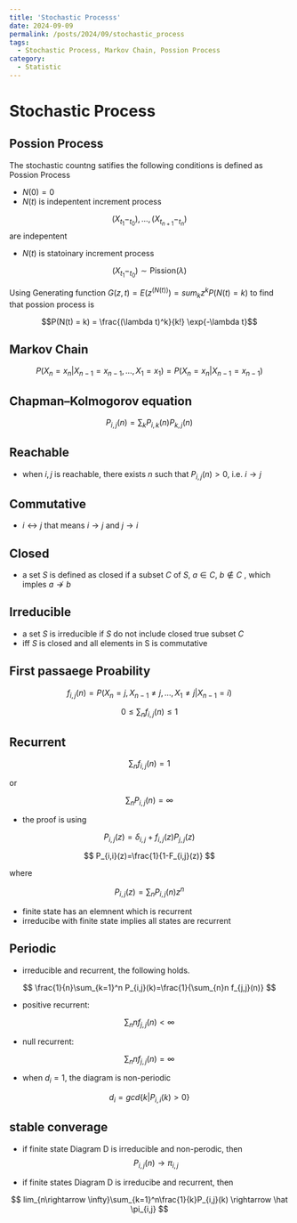 ```yaml
---
title: 'Stochastic Processs'
date: 2024-09-09
permalink: /posts/2024/09/stochastic_process
tags:
  - Stochastic Process, Markov Chain, Possion Process
category:
  - Statistic
---
```



# Stochastic Process


## Possion Process

The stochastic countng satifies the following conditions is defined as Possion Process
- $N(0) = 0$
- $N(t)$ is indepentent increment process


$$ (X_{t_1}-_{t_0}),\dots,(X_{t_{n+1}}-_{t_n})$$ are indepentent


- $N(t)$ is statoinary increment process

$$(X_{t_1}-_{t_0}) \sim \text{Pission}(\lambda)$$



Using Generating function $G(z,t)=E(z^(N(t)))=sum_k z^k P(N(t)=k)$ to find that possion process is 

$$P(N(t) = k) = \frac{(\lambda t)^k}{k!} \exp{-\lambda t}$$



## Markov Chain



$$
P(X_n=x_n|X_{n-1}=x_{n-1},\dots,X_{1}=x_1)=P(X_n=x_n|X_{n-1}=x_{n-1})
$$


## Chapman–Kolmogorov equation

$$
P_{i,j}(n)=\sum_k P_{i,k}(n) P_{k,j}(n) 
$$



## Reachable
- when $i,j$ is reachable, there exists $n$ such that $P_{i,j}(n)>0$, i.e.  $i \rightarrow j$


## Commutative
- $i \leftrightarrow j$ that means $i \rightarrow j$ and $j \rightarrow i$

## Closed
- a set $S$ is defined as closed if a subset $C$ of $S$, $a \in C$, $b \notin C$ , which imples $a \not\to b$

## Irreducible
- a set $S$ is irreducible if $S$ do not include closed true subset $C$ 
- iff $S$ is closed and all elements in S is commutative


## First passaege Proability

$$ f_{i,j}(n)=P(X_n=j,X_{n-1}\not= j,\dots, X_1\not=j|X_{n-1}=i)$$

$$ 0\le \sum_{n} f_{i,j}(n) \le 1$$

## Recurrent
$$\sum_{n} f_{i,j}(n) =1$$

or

$$\sum_{n} P_{i,j}(n)=\infty$$


- the proof is using 

$$ 
P_{i,j}(z)=\delta_{i,j}+f_{i,j}(z)P_{j,j}(z)
$$

$$
P_{i,i}(z)=\frac{1}{1-F_{i,j}(z)} 
$$

where 


$$P_{i,j}(z)=\sum_{n}P_{i,j}(n)z^n$$

- finite state has an elemnent which is recurrent
- irreducibe with finite state implies all states are recurrent

## Periodic

- irreducible and recurrent, the following holds.

$$
\frac{1}{n}\sum_{k=1}^n P_{i,j}(k)=\frac{1}{\sum_{n}n f_{j,j}(n)}
$$

- positive recurrent:

$$\sum_{n}n f_{j,j}(n) < \infty
$$

- null recurrent:

$$\sum_{n}n f_{j,j}(n) = \infty
$$

- when $d_i=1$, the diagram is non-periodic

$$d_i=gcd\{k|P_{i,i}(k)>0\}$$



## stable converage
- if finite state Diagram D is irreducible and non-perodic, then 
$$
P_{i,j}(n) \rightarrow \pi_{i,j}
$$

- if finite states Diagram D is irreducibe and recurrent, then 

$$
lim_{n\rightarrow \infty}\sum_{k=1}^n\frac{1}{k}P_{i,j}(k) \rightarrow \hat \pi_{i,j}
$$






